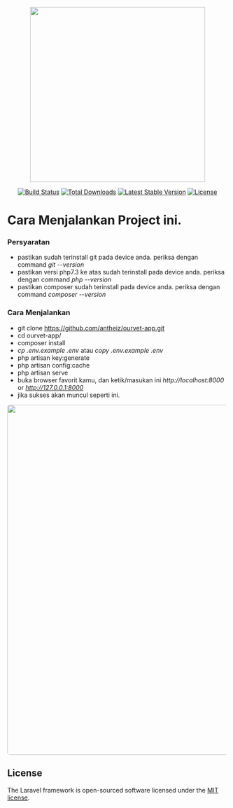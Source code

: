 <p align="center"><a href="https://laravel.com" target="_blank"><img src="https://raw.githubusercontent.com/laravel/art/master/logo-lockup/5%20SVG/2%20CMYK/1%20Full%20Color/laravel-logolockup-cmyk-red.svg" width="400"></a></p>

<p align="center">
<a href="https://travis-ci.org/laravel/framework"><img src="https://travis-ci.org/laravel/framework.svg" alt="Build Status"></a>
<a href="https://packagist.org/packages/laravel/framework"><img src="https://poser.pugx.org/laravel/framework/d/total.svg" alt="Total Downloads"></a>
<a href="https://packagist.org/packages/laravel/framework"><img src="https://poser.pugx.org/laravel/framework/v/stable.svg" alt="Latest Stable Version"></a>
<a href="https://packagist.org/packages/laravel/framework"><img src="https://poser.pugx.org/laravel/framework/license.svg" alt="License"></a>
</p>


# Cara Menjalankan Project ini.

### Persyaratan

- pastikan sudah terinstall git pada device anda. periksa dengan command *git --version*
- pastikan versi php7.3 ke atas sudah terinstall pada device anda. periksa dengan command *php --version*
- pastikan composer sudah terinstall pada device anda. periksa dengan command *composer --version*

### Cara Menjalankan

- git clone https://github.com/antheiz/ourvet-app.git
- cd ourvet-app/
- composer install
- *cp .env.example .env* atau *copy .env.example .env*
- php artisan key:generate
- php artisan config:cache
- php artisan serve
- buka browser favorit kamu, dan ketik/masukan ini *http://localhost:8000* or *http://127.0.0.1:8000*
- jika sukses akan muncul seperti ini.
<p align="center"><a href="https://laravel.com" target="_blank"><img src="https://i.stack.imgur.com/4biko.png" width="800" style="border-radius:5px;"></a></p>



## License

The Laravel framework is open-sourced software licensed under the [MIT license](https://opensource.org/licenses/MIT).
